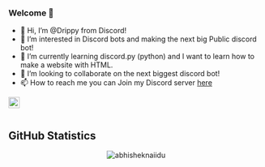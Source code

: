 ### Welcome 👋

- 🙂 Hi, I’m @Drippy from Discord!
- 👀 I’m interested in Discord bots and making the next big Public discord bot!
- 🌱 I’m currently learning discord.py (python) and I want to learn how to make a website with HTML.
- 💞️ I’m looking to collaborate on the next biggest discord bot!
- 📫 How to reach me you can Join my Discord server [here](https://discord.gg/7Da4AQhu4s)

<a href="https://discord.gg/7Da4AQhu4s">
  <img align="left" width="22px" src="https://cdn.jsdelivr.net/npm/simple-icons@v3/icons/discord.svg" />
</a>

<br/>
<br/>

## GitHub Statistics
<p align="center"> <img src="https://github-readme-stats.vercel.app/api?username=DrippyName&count_private=true&show_icons=true&theme=algolia" alt="abhisheknaiidu" />
